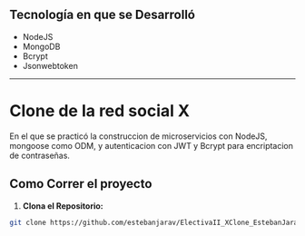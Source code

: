 
## Tecnología en que se Desarrolló
- NodeJS
- MongoDB
- Bcrypt
- Jsonwebtoken
---
# Clone de la red social X
En el que se practicó la construccion de microservicios con NodeJS, mongoose como ODM, y autenticacion con JWT y Bcrypt para encriptacion de contraseñas.

## Como Correr el proyecto
1. **Clona el Repositorio:**
```bash
git clone https://github.com/estebanjarav/ElectivaII_XClone_EstebanJaramillo.git

